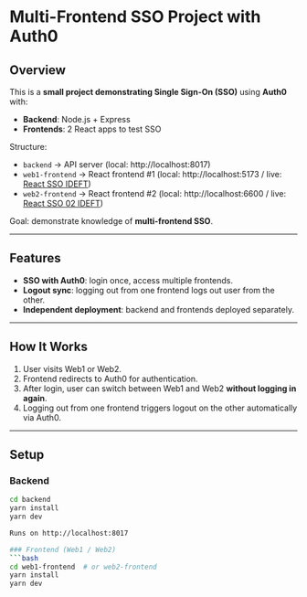 # Multi-Frontend SSO Project with Auth0

## Overview
This is a **small project demonstrating Single Sign-On (SSO)** using **Auth0** with:

- **Backend**: Node.js + Express  
- **Frontends**: 2 React apps to test SSO  

Structure:
- `backend` → API server (local: http://localhost:8017)  
- `web1-frontend` → React frontend #1 (local: http://localhost:5173 / live: [React SSO IDEFT](https://react-sso-ideft.vercel.app))  
- `web2-frontend` → React frontend #2 (local: http://localhost:6600 / live: [React SSO 02 IDEFT](https://react-sso-02-ideft.vercel.app))  

Goal: demonstrate knowledge of **multi-frontend SSO**.

---

## Features

- **SSO with Auth0**: login once, access multiple frontends.  
- **Logout sync**: logging out from one frontend logs out user from the other.  
- **Independent deployment**: backend and frontends deployed separately.  

---

## How It Works

1. User visits Web1 or Web2.  
2. Frontend redirects to Auth0 for authentication.  
3. After login, user can switch between Web1 and Web2 **without logging in again**.  
4. Logging out from one frontend triggers logout on the other automatically via Auth0.

---

## Setup

### Backend

```bash
cd backend
yarn install
yarn dev

Runs on http://localhost:8017

### Frontend (Web1 / Web2)
```bash
cd web1-frontend  # or web2-frontend
yarn install
yarn dev
